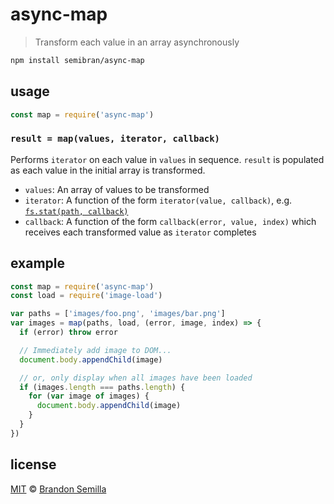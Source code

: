 # async-map
> Transform each value in an array asynchronously

```sh
npm install semibran/async-map
```

## usage
```js
const map = require('async-map')
```

### `result = map(values, iterator, callback)`
Performs `iterator` on each value in `values` in sequence. `result` is populated as each value in the initial array is transformed.
- `values`: An array of values to be transformed
- `iterator`: A function of the form `iterator(value, callback)`, e.g. [`fs.stat(path, callback)`](https://nodejs.org/api/fs.html#fs_fs_stat_path_callback)
- `callback`: A function of the form `callback(error, value, index)` which receives each transformed value as `iterator` completes

## example
```js
const map = require('async-map')
const load = require('image-load')

var paths = ['images/foo.png', 'images/bar.png']
var images = map(paths, load, (error, image, index) => {
  if (error) throw error

  // Immediately add image to DOM...
  document.body.appendChild(image)

  // or, only display when all images have been loaded
  if (images.length === paths.length) {
    for (var image of images) {
      document.body.appendChild(image)
    }
  }
})
```

## license
[MIT](https://opensource.org/licenses/MIT) © [Brandon Semilla](https://git.io/semibran)
